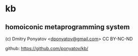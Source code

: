 #  kb
## homoiconic metaprogramming system

(c) Dmitry Ponyatov <<dponyatov@gmail.com>> CC BY-NC-ND 

github: https://github.com/ponyatov/kb/
